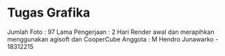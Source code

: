 # Tugas Grafika

Jumlah Foto : 97
Lama Pengerjaan : 2 Hari
Render awal dan merapihkan menggunakan agisoft dan CooperCube
Anggota :
M Hendro Junawarko - 18312215
